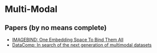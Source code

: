 # Multi-Modal

## Papers (by no means complete)

* [IMAGEBIND: One Embedding Space To Bind Them All](https://dl.fbaipublicfiles.com/imagebind/imagebind_final.pdf)
* [DataComp: In search of the next generation of multimodal datasets](https://arxiv.org/pdf/2304.14108.pdf)


